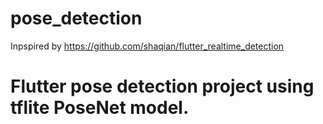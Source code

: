 # pose_detection

Inpspired by https://github.com/shaqian/flutter_realtime_detection </br>
<h1> Flutter pose detection project using tflite PoseNet model. </h1>
